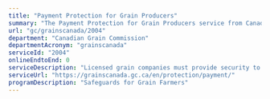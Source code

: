 ```yaml
---
title: "Payment Protection for Grain Producers"
summary: "The Payment Protection for Grain Producers service from Canadian Grain Commission is not available end-to-end online, according to the GC Service Inventory."
url: "gc/grainscanada/2004"
department: "Canadian Grain Commission"
departmentAcronym: "grainscanada"
serviceId: "2004"
onlineEndtoEnd: 0
serviceDescription: "Licensed grain companies must provide security to the Canadian Grain Commission to cover money owed to producers for grain deliveries. When a licensed company fails to pay, the Safeguards for Grain Farmers Program uses the company’s security to pay producers that have an eligible claim."
serviceUrl: "https://grainscanada.gc.ca/en/protection/payment/"
programDescription: "Safeguards for Grain Farmers"
---
```

